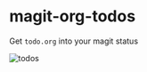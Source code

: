 # magit-org-todos

Get `todo.org` into your magit status

![todos](https://raw.github.com/danielma/magit-org-todos/master/screenshots/main.png)
